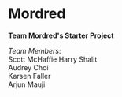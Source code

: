 # Mordred
**Team Mordred's Starter Project**

*Team Members*:  
Scott McHaffie
Harry Shalit  
Audrey Choi  
Karsen Faller  
Arjun Mauji  